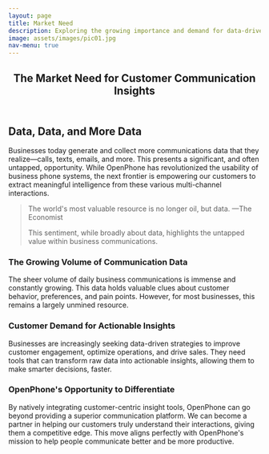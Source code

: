 ```yaml
---
layout: page
title: Market Need
description: Exploring the growing importance and demand for data-driven insights in business communication.
image: assets/images/pic01.jpg
nav-menu: true
---
```


<!-- Main -->
<div id="main" class="alt">

<!-- One -->
<section id="one">
	<div class="inner">
		<header class="major">
			<h1>The Market Need for Customer Communication Insights</h1>
		</header>

<!-- Content -->
<h2 id="content">Data, Data, and More Data</h2>
<p>Businesses today generate and collect more communications data that they realize—calls, texts, emails, and more. This presents a significant, and often untapped, opportunity. While OpenPhone has revolutionized the usability of business phone systems, the next frontier is empowering our customers to extract meaningful intelligence from these various multi-channel interactions.</p>

<blockquote>
The world's most valuable resource is no longer oil, but data.
<span class="attribution">—The Economist</span>
<p>This sentiment, while broadly about data, highlights the untapped value within business communications.</p>
</blockquote>

<h3>The Growing Volume of Communication Data</h3>
<p>
  The sheer volume of daily business communications is immense and constantly
  growing. This data holds valuable clues about customer behavior,
  preferences, and pain points. However, for most businesses, this remains
  a largely unmined resource.
</p>

<h3>Customer Demand for Actionable Insights</h3>
<p>
  Businesses are increasingly seeking data-driven strategies to improve
  customer engagement, optimize operations, and drive sales. They need tools
  that can transform raw data into actionable insights, allowing them to
  make smarter decisions, faster.
</p>

<h3>OpenPhone's Opportunity to Differentiate</h3>
<p>
  By natively integrating customer-centric insight tools, OpenPhone can go
  beyond providing a superior communication platform. We can become a
  partner in helping our customers truly understand their interactions,
  giving them a competitive edge. This move aligns perfectly with OpenPhone's
  mission to help people communicate better and be more productive.
</p>